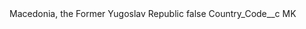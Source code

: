 <?xml version="1.0" encoding="UTF-8"?>
<CustomMetadata xmlns="http://soap.sforce.com/2006/04/metadata" xmlns:xsi="http://www.w3.org/2001/XMLSchema-instance" xmlns:xsd="http://www.w3.org/2001/XMLSchema">
    <label>Macedonia, the Former Yugoslav Republic</label>
    <protected>false</protected>
    <values>
        <field>Country_Code__c</field>
        <value xsi:type="xsd:string">MK</value>
    </values>
</CustomMetadata>
